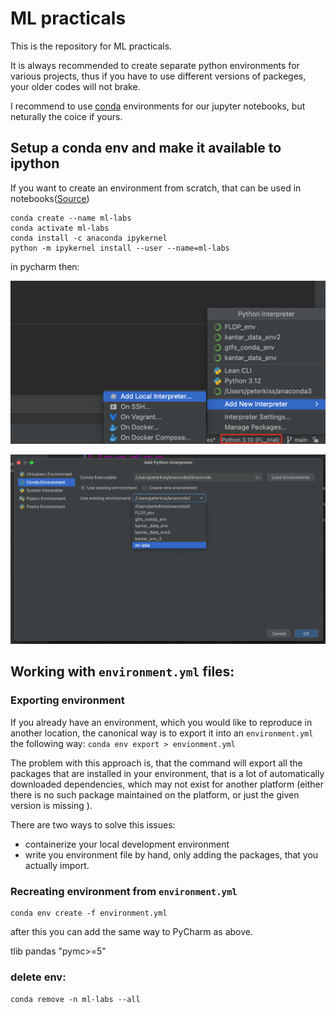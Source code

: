 # ML practicals

This is the repository for ML practicals.

It is always recommended to create separate python environments for various projects, thus if you have to use different versions of packeges, your older codes will not brake.

I recommend to use [conda](https://conda.io/projects/conda/en/latest/user-guide/tasks/manage-environments.html#activating-an-environment) environments for our jupyter notebooks, but neturally the coice if yours.

## Setup a conda env and make it available to ipython

If you want to create an environment from scratch, that can be used in notebooks([Source](https://medium.com/@nrk25693/how-to-add-your-conda-environment-to-your-jupyter-notebook-in-just-4-steps-abeab8b8d084))
```
conda create --name ml-labs
conda activate ml-labs
conda install -c anaconda ipykernel
python -m ipykernel install --user --name=ml-labs
```

in pycharm then:

![Alt text](./images/rm/add_new_interpreter.png)

![Alt text](./images/rm/add_new_interpreter_2.png)


## Working with  ```environment.yml``` files:

### Exporting environment
If you already have an environment, which you would like to reproduce in another location, the canonical way is to export it into an ```environment.yml``` the following way:
```conda env export > envionment.yml```

The problem with this approach is, that the command will export all the packages that are installed in your environment, that is a lot of automatically downloaded dependencies, which may not exist for another platform (either there is no such package maintained on the platform, or just the given version is missing ).

There are two ways to solve this issues:
- containerize your local development environment 
- write you environment file by hand, only adding the packages, that you actually import.


### Recreating  environment from ```environment.yml```


```
conda env create -f environment.yml
```
after this you can add the same way to PyCharm as above. 

tlib pandas "pymc>=5"

### delete env:
```conda remove -n ml-labs --all```